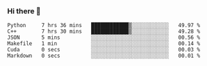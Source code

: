 ### Hi there 👋

<!--START_SECTION:waka-->

```text
Python     7 hrs 36 mins   ████████████▒░░░░░░░░░░░░   49.97 %
C++        7 hrs 30 mins   ████████████▒░░░░░░░░░░░░   49.28 %
JSON       5 mins          ░░░░░░░░░░░░░░░░░░░░░░░░░   00.56 %
Makefile   1 min           ░░░░░░░░░░░░░░░░░░░░░░░░░   00.14 %
Cuda       0 secs          ░░░░░░░░░░░░░░░░░░░░░░░░░   00.03 %
Markdown   0 secs          ░░░░░░░░░░░░░░░░░░░░░░░░░   00.01 %
```

<!--END_SECTION:waka-->
